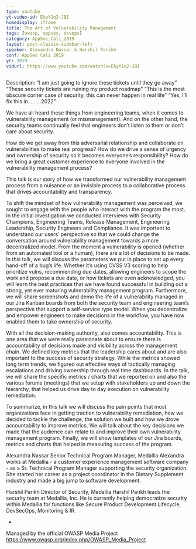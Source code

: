 ```yaml
---
type: youtube
yt-video-id: EkyY1q2-JBI
homedisplay: iframe
title: The Art of Vulnerability Management
tags: [owasp, appsec, devops]
category: AppSec_Cali_2019
layout: post-classic-sidebar-left
speaker: Alexandra Nassar & Harshil Parikh
conf: AppSec Cali 2019
yr: 2019
vidurl: https://www.youtube.com/watch?v=EkyY1q2-JBI
---
```

Description: “I am just going to ignore these tickets until they go away”
“These security tickets are ruining my product roadmap”
“This is the most obscure corner case of security, this can never happen in real life”
“Yes, I’ll fix this in……...2022”

We have all heard these things from engineering teams, when it comes to vulnerability management (or mismanagement). And on the other hand, the security teams continually feel that engineers don’t listen to them or don’t care about security.

How do we get away from this adversarial relationship and collaborate on vulnerabilities to make real progress?
How do we drive a sense of urgency and ownership of security so it becomes everyone’s responsibility?
How do we bring a great customer experience to everyone involved in the vulnerability management process?

This talk is our story of how we transformed our vulnerability management process from a nuisance or an invisible process to a collaborative process that drives accountability and transparency.

To shift the mindset of how vulnerability management was perceived, we sought to engage with the people who interact with the program the most. In the initial investigation we conducted interviews with Security Champions, Engineering Teams, Release Management, Engineering Leadership, Security Engineers and Compliance. It was important to understand our users’ perspective so that we could change the conversation around vulnerability management towards a more decentralized model.  From the moment a vulnerability is opened (whether from an automated tool or a human), there are a lot of decisions to be made. In this talk, we will discuss the parameters we put in place to set up every hand-off of a bug’s life. Whether it’s using CVSS V3 scoring to help prioritize vulns, recommending due dates, allowing engineers to scope the work and propose a due date, or how tickets are even acknowledged, you will learn the best practices that we have found successful in building out a strong, yet ever maturing vulnerability management program. Furthermore, we will share screenshots and demo the life of a vulnerability managed in our Jira Kanban boards from both the security team and engineering team’s perspective that support a self-service type model. When you decentralize and empower engineers to make decisions in the workflow, you have now enabled them to take ownership of security.

With all the decision-making authority, also comes accountability. This is one area that we were really passionate about to ensure there is accountability of decisions made and visibility across the management chain. We defined key metrics that the leadership cares about and are also important to the success of security strategy. While the metrics showed long term trends, we figured out effective ways of tactically managing escalations and driving ownership through real time dashboards. In the talk, we will share the specific metrics / charts that we reported on and also the various forums (meetings) that we setup with stakeholders up and down the hierarchy, that helped us drive day to day execution on vulnerability remediation.

To summarize, in this talk we will discuss the pain points that most organizations face in getting traction to vulnerability remediation, how we decided to tackle the challenge, the solution we built and how we drove accountability to improve metrics. We will talk about the key decisions we made that the audience can relate to and improve their own vulnerability management program. Finally, we will show templates of our Jira boards, metrics and charts that helped in measuring success of the program.


Alexandra Nassar
Senior Technical Program Manager, Medallia
Alexandra works at Medallia - a customer experience management software company - as a Sr. Technical Program Manager supporting the security organization. She started her career as a project coordinator in the Dietary Supplement industry and made a big jump to software development.

Harshil Parikh
Director of Security, Medallia
Harshil Parikh leads the security team at Medallia, Inc. He is currently helping democratize security within Medallia for functions like Secure Product Development Lifecycle, DevSecOps, Monitoring & IR.


-

Managed by the official OWASP Media Project https://www.owasp.org/index.php/OWASP_Media_Project
